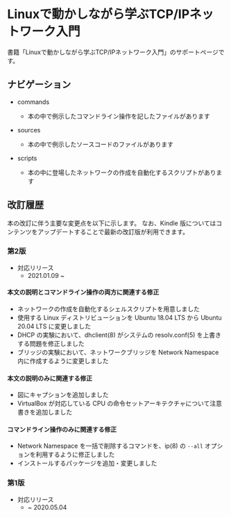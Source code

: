 # Linuxで動かしながら学ぶTCP/IPネットワーク入門

書籍「Linuxで動かしながら学ぶTCP/IPネットワーク入門」のサポートページです。

## ナビゲーション

- commands

  - 本の中で例示したコマンドライン操作を記したファイルがあります

- sources

  - 本の中で例示したソースコードのファイルがあります

- scripts

  - 本の中に登場したネットワークの作成を自動化するスクリプトがあります

## 改訂履歴

本の改訂に伴う主要な変更点を以下に示します。
なお、Kindle 版についてはコンテンツをアップデートすることで最新の改訂版が利用できます。

### 第2版

- 対応リリース
  - 2021.01.09 ~

#### 本文の説明とコマンドライン操作の両方に関連する修正

- ネットワークの作成を自動化するシェルスクリプトを用意しました
- 使用する Linux ディストリビューションを Ubuntu 18.04 LTS から Ubuntu 20.04 LTS に変更しました
- DHCP の実験において、dhclient(8) がシステムの resolv.conf(5) を上書きする問題を修正しました
- ブリッジの実験において、ネットワークブリッジを Network Namespace 内に作成するように変更しました

#### 本文の説明のみに関連する修正

- 図にキャプションを追加しました
- VirtualBox が対応している CPU の命令セットアーキテクチャについて注意書きを追加しました

#### コマンドライン操作のみに関連する修正

- Network Namespace を一括で削除するコマンドを、ip(8) の ``--all`` オプションを利用するように修正しました
- インストールするパッケージを追加・変更しました

### 第1版

- 対応リリース
  - ~ 2020.05.04
